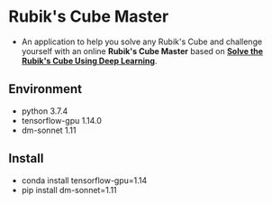 # Rubik's Cube Master
- An application to help you solve any Rubik's Cube and challenge yourself with an online **Rubik's Cube Master** based on [**Solve the Rubik's Cube Using Deep Learning**](http://deepcube.igb.uci.edu/).

## Environment
- python 3.7.4
- tensorflow-gpu 1.14.0
- dm-sonnet 1.11

## Install
- conda install tensorflow-gpu=1.14
- pip install dm-sonnet=1.11

